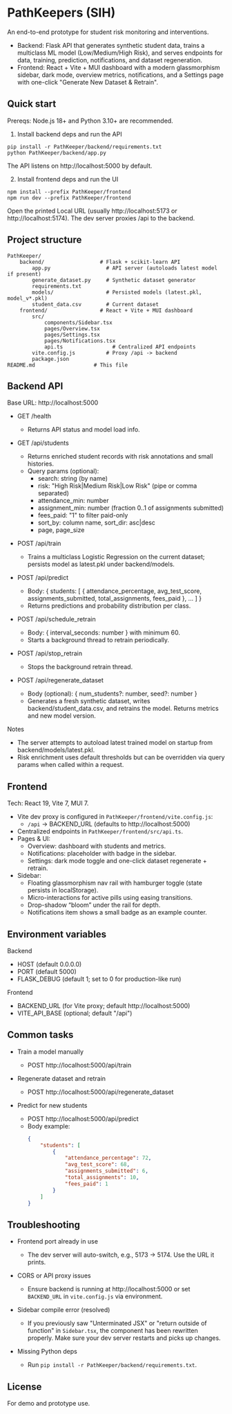 # PathKeepers (SIH)

An end-to-end prototype for student risk monitoring and interventions.

- Backend: Flask API that generates synthetic student data, trains a multiclass ML model (Low/Medium/High Risk), and serves endpoints for data, training, prediction, notifications, and dataset regeneration.
- Frontend: React + Vite + MUI dashboard with a modern glassmorphism sidebar, dark mode, overview metrics, notifications, and a Settings page with one-click "Generate New Dataset & Retrain".


## Quick start

Prereqs: Node.js 18+ and Python 3.10+ are recommended.

1) Install backend deps and run the API

```
pip install -r PathKeeper/backend/requirements.txt
python PathKeeper/backend/app.py
```

The API listens on http://localhost:5000 by default.

2) Install frontend deps and run the UI

```
npm install --prefix PathKeeper/frontend
npm run dev --prefix PathKeeper/frontend
```

Open the printed Local URL (usually http://localhost:5173 or http://localhost:5174). The dev server proxies /api to the backend.


## Project structure

```
PathKeeper/
	backend/                  # Flask + scikit-learn API
		app.py                  # API server (autoloads latest model if present)
		generate_dataset.py     # Synthetic dataset generator
		requirements.txt
		models/                 # Persisted models (latest.pkl, model_v*.pkl)
		student_data.csv        # Current dataset
	frontend/                 # React + Vite + MUI dashboard
		src/
			components/Sidebar.tsx
			pages/Overview.tsx
			pages/Settings.tsx
			pages/Notifications.tsx
			api.ts                # Centralized API endpoints
		vite.config.js          # Proxy /api -> backend
		package.json
README.md                   # This file
```


## Backend API

Base URL: http://localhost:5000

- GET /health
	- Returns API status and model load info.

- GET /api/students
	- Returns enriched student records with risk annotations and small histories.
	- Query params (optional):
		- search: string (by name)
		- risk: "High Risk|Medium Risk|Low Risk" (pipe or comma separated)
		- attendance_min: number
		- assignment_min: number (fraction 0..1 of assignments submitted)
		- fees_paid: "1" to filter paid-only
		- sort_by: column name, sort_dir: asc|desc
		- page, page_size

- POST /api/train
	- Trains a multiclass Logistic Regression on the current dataset; persists model as latest.pkl under backend/models.

- POST /api/predict
	- Body: { students: [ { attendance_percentage, avg_test_score, assignments_submitted, total_assignments, fees_paid }, ... ] }
	- Returns predictions and probability distribution per class.

- POST /api/schedule_retrain
	- Body: { interval_seconds: number } with minimum 60.
	- Starts a background thread to retrain periodically.

- POST /api/stop_retrain
	- Stops the background retrain thread.

- POST /api/regenerate_dataset
	- Body (optional): { num_students?: number, seed?: number }
	- Generates a fresh synthetic dataset, writes backend/student_data.csv, and retrains the model. Returns metrics and new model version.

Notes
- The server attempts to autoload latest trained model on startup from backend/models/latest.pkl.
- Risk enrichment uses default thresholds but can be overridden via query params when called within a request.


## Frontend

Tech: React 19, Vite 7, MUI 7.

- Vite dev proxy is configured in `PathKeeper/frontend/vite.config.js`:
	- `/api` -> BACKEND_URL (defaults to http://localhost:5000)
- Centralized endpoints in `PathKeeper/frontend/src/api.ts`.
- Pages & UI:
	- Overview: dashboard with students and metrics.
	- Notifications: placeholder with badge in the sidebar.
	- Settings: dark mode toggle and one-click dataset regenerate + retrain.
- Sidebar:
	- Floating glassmorphism nav rail with hamburger toggle (state persists in localStorage).
	- Micro-interactions for active pills using easing transitions.
	- Drop-shadow “bloom” under the rail for depth.
	- Notifications item shows a small badge as an example counter.


## Environment variables

Backend
- HOST (default 0.0.0.0)
- PORT (default 5000)
- FLASK_DEBUG (default 1; set to 0 for production-like run)

Frontend
- BACKEND_URL (for Vite proxy; default http://localhost:5000)
- VITE_API_BASE (optional; default "/api")


## Common tasks

- Train a model manually
	- POST http://localhost:5000/api/train

- Regenerate dataset and retrain
	- POST http://localhost:5000/api/regenerate_dataset

- Predict for new students
	- POST http://localhost:5000/api/predict
	- Body example:
		```json
		{
			"students": [
				{
					"attendance_percentage": 72,
					"avg_test_score": 68,
					"assignments_submitted": 6,
					"total_assignments": 10,
					"fees_paid": 1
				}
			]
		}
		```


## Troubleshooting

- Frontend port already in use
	- The dev server will auto-switch, e.g., 5173 -> 5174. Use the URL it prints.

- CORS or API proxy issues
	- Ensure backend is running at http://localhost:5000 or set `BACKEND_URL` in `vite.config.js` via environment.

- Sidebar compile error (resolved)
	- If you previously saw "Unterminated JSX" or "return outside of function" in `Sidebar.tsx`, the component has been rewritten properly. Make sure your dev server restarts and picks up changes.

- Missing Python deps
	- Run `pip install -r PathKeeper/backend/requirements.txt`.


## License

For demo and prototype use.
